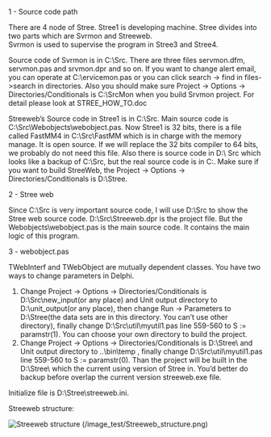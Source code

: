 1 - Source code path

There are 4 node of Stree. Stree1 is developing machine. Stree divides into two parts which are Svrmon and Streeweb.  
Svrmon is used to supervise the program in Stree3 and Stree4.

Source code of Svrmon is in C:\Src. There are three files servmon.dfm,  servmon.pas and srvmon.dpr and so on. If you want to change alert email, you can operate at C:\ervicemon.pas or you can click search -> find in files->search in directories. Also you should make sure Project -> Options -> Directories/Conditionals is C:\SrcMon when you build Srvmon project. For detail please look at STREE_HOW_TO.doc

Streeweb’s Source code in Stree1 is in C:\Src. Main source code is C:\Src\Webobjects\webobject.pas. Now Stree1 is 32 bits, there is a file called FastMM4 in C:\Src\FastMM which is in charge with the memory manage. It is open source. If we will replace the 32 bits compiler to 64 bits, we probably do not need this file. Also there is source code in D:\ Src which looks like a backup of C:\Src, but the real source code is in C:\. Make sure if you want to build StreeWeb, the Project -> Options -> Directories/Conditionals is D:\Stree.

2 - Stree web 

Since C:\Src is very important source code, I will use D:\Src to show the Stree web source code. D:\Src\Streeweb.dpr is the project file. But the Webobjects\webobject.pas is the main source code. It contains the main logic of this program. 

3 - webobject.pas

TWebInterf and TWebObject are mutually dependent classes. You have two ways to change parameters in Delphi.

1.	Change Project -> Options -> Directories/Conditionals is D:\Src\new_input(or any place) and  Unit output directory to D:\unit_output(or any place), then change Run -> Parameters  to D:\Stree\(the data sets are in this directory. You can’t use other directory), finally change D:\Src\util\myutil1.pas line 559-560 to S := paramstr(1). You can choose your own directory to build the project.
2.	Change Project -> Options -> Directories/Conditionals is D:\Stree\ and Unit output directory to ..\bin\temp , finally change D:\Src\util\myutil1.pas line 559-560 to S := paramstr(0). Than the project will be built in the D:\Stree\ which the current using version of Stree in. You’d better do backup before overlap the current version streeweb.exe file.

Initialize file is D:\Stree\streeweb.ini.

Streeweb structure:

![Streeweb structure] (/image_test/Streeweb_structure.png)

[Streeweb structure]: (https://github.com/JosephMedinaGit/Test/blob/master/image_test/Streeweb_structure.png) "Streeweb structure"

